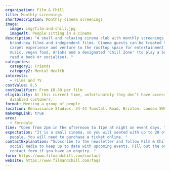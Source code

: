 ```yaml
---
organisation: Film & Chill
title: Monthly screenings
shortDescription: Monthly cinema screenings
image:
  image: img/film-and-chill.jpg
  imageAlt: People sitting in a cinema
description: "A small and relaxing cinema club with monthly screenings of
  brand-new films and independent films. Cinema guests can be treated to a red
  carpet experience and venture to the rooftop space for entertainment, live
  music, vegan food, drinks and a designated 'Chill Zone' (to play a board game,
  read a book or socialise). "
categories:
  category1: Friends
  category2: Mental Health
interests:
  - Films and TV
costValue: 8.5
costQualifier: From £8.50 per film
eligibility: At this current time, unfortunately they don’t have access for
  disabled customers.
format: Meeting a group of people
location: Renaissance Studios, 34-44 Tunstall Road, Brixton, London SW9 8DA
makeMapLink: true
area:
  - Ferndale
time: "Open from 2pm in the afternoon to 11pm at night on event days. "
expectation: "It is a small cinema, so you will seated with up to 20 other
  people. You will need to purchase a ticket online. "
contactExplanation: "Subscribe to the newsletter and follow Film & Chill on
  social media to keep up to date with upcoming events. Fill out the online
  contact form if you have an enquiry. "
form: https://www.filmandchill.com/contact
website: https://www.filmandchill.com/faqs
---
```

